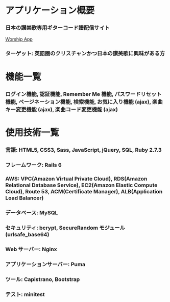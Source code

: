 # アプリケーション概要

### 日本の讃美歌専用ギターコード譜配信サイト

[Worship App](https://worship.tokyo "Worship App")

### ターゲット: 英語圏のクリスチャンかつ日本の讃美歌に興味がある方

# 機能一覧

### ログイン機能, 認証機能, Remember Me 機能, パスワードリセット機能, ページネーション機能, 検索機能, お気に入り機能 (ajax), 楽曲キー変更機能 (ajax), 楽曲コード変更機能 (ajax)

# 使用技術一覧

### 言語: HTML5, CSS3, Sass, JavaScript, jQuery, SQL, Ruby 2.7.3

### フレームワーク: Rails 6

### AWS: VPC(Amazon Virtual Private Cloud), RDS(Amazon Relational Database Service), EC2(Amazon Elastic Compute Cloud), Route 53, ACM(Certificate Manager), ALB(Application Load Balancer)

### データベース: MySQL

### セキュリティ: bcrypt, SecureRandom モジュール(urlsafe_base64)

### Web サーバー: Nginx

### アプリケーションサーバー: Puma

### ツール: Capistrano, Bootstrap

### テスト: minitest

